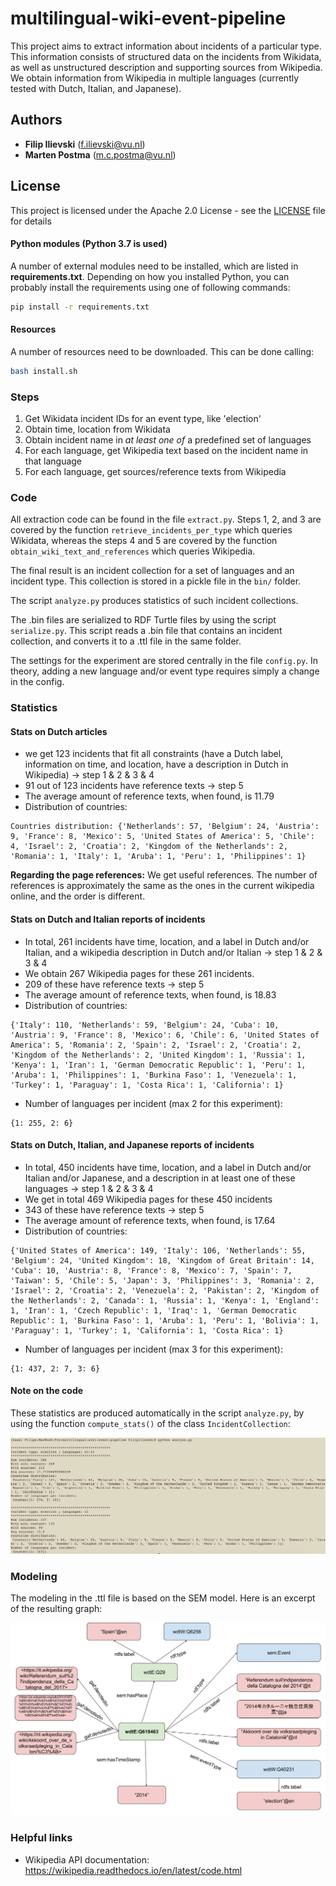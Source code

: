 # multilingual-wiki-event-pipeline

This project aims to extract information about incidents of a particular type. This information consists of structured data on the incidents from Wikidata, as well as unstructured description and supporting sources from Wikipedia. We obtain information from Wikipedia in multiple languages (currently tested with Dutch, Italian, and Japanese).


## Authors

* **Filip Ilievski** (f.ilievski@vu.nl)
* **Marten Postma** (m.c.postma@vu.nl)

## License

This project is licensed under the Apache 2.0 License - see the [LICENSE](LICENSE) file for details

#### Python modules (Python 3.7 is used)
A number of external modules need to be installed, which are listed in **requirements.txt**.
Depending on how you installed Python, you can probably install the requirements using one of following commands:
```bash
pip install -r requirements.txt
```

#### Resources
A number of resources need to be downloaded. This can be done calling:
```bash
bash install.sh
```

### Steps

1. Get Wikidata incident IDs for an event type, like 'election'
2. Obtain time, location from Wikidata
3. Obtain incident name in *at least one of* a predefined set of languages
4. For each language, get Wikipedia text based on the incident name in that language
5. For each language, get sources/reference texts from Wikipedia

### Code

All extraction code can be found in the file `extract.py`. Steps 1, 2, and 3 are covered by the function `retrieve_incidents_per_type` which queries Wikidata, whereas the steps 4 and 5 are covered by the function `obtain_wiki_text_and_references` which queries Wikipedia.

The final result is an incident collection for a set of languages and an incident type. This collection is stored in a pickle file in the `bin/` folder. 

The script `analyze.py` produces statistics of such incident collections.

The .bin files are serialized to RDF Turtle files by using the script `serialize.py`. This script reads a .bin file that contains an incident collection, and converts it to a .ttl file in the same folder. 

The settings for the experiment are stored centrally in the file `config.py`. In theory, adding a new language and/or event type requires simply a change in the config.

### Statistics

#### Stats on Dutch articles

* we get 123 incidents that fit all constraints (have a Dutch label, information on time, and location, have a description in Dutch in Wikipedia) -> step 1 & 2 & 3 & 4
* 91 out of 123 incidents have reference texts -> step 5
* The average amount of reference texts, when found, is 11.79
* Distribution of countries:

```
Countries distribution: {'Netherlands': 57, 'Belgium': 24, 'Austria': 9, 'France': 8, 'Mexico': 5, 'United States of America': 5, 'Chile': 4, 'Israel': 2, 'Croatia': 2, 'Kingdom of the Netherlands': 2, 'Romania': 1, 'Italy': 1, 'Aruba': 1, 'Peru': 1, 'Philippines': 1}
```

**Regarding the page references:** We get useful references. The number of references is approximately the same as the ones in the current wikipedia online, and the order is different.

#### Stats on Dutch and Italian reports of incidents

* In total, 261 incidents have time, location, and a label in Dutch and/or Italian, and a wikipedia description in Dutch and/or Italian -> step 1 & 2 & 3 & 4
* We obtain 267 Wikipedia pages for these 261 incidents.
* 209 of these have reference texts -> step 5
* The average amount of reference texts, when found, is 18.83
* Distribution of countries:

```
{'Italy': 110, 'Netherlands': 59, 'Belgium': 24, 'Cuba': 10, 'Austria': 9, 'France': 8, 'Mexico': 6, 'Chile': 6, 'United States of America': 5, 'Romania': 2, 'Spain': 2, 'Israel': 2, 'Croatia': 2, 'Kingdom of the Netherlands': 2, 'United Kingdom': 1, 'Russia': 1, 'Kenya': 1, 'Iran': 1, 'German Democratic Republic': 1, 'Peru': 1, 'Aruba': 1, 'Philippines': 1, 'Burkina Faso': 1, 'Venezuela': 1, 'Turkey': 1, 'Paraguay': 1, 'Costa Rica': 1, 'California': 1}
```

* Number of languages per incident (max 2 for this experiment):

```
{1: 255, 2: 6}
```

#### Stats on Dutch, Italian, and Japanese reports of incidents

* In total, 450 incidents have time, location, and a label in Dutch and/or Italian and/or Japanese, and a description in at least one of these languages -> step 1 & 2 & 3 & 4
* We get in total 469 Wikipedia pages for these 450 incidents
* 343 of these have reference texts -> step 5
* The average amount of reference texts, when found, is 17.64
* Distribution of countries:

```
{'United States of America': 149, 'Italy': 106, 'Netherlands': 55, 'Belgium': 24, 'United Kingdom': 18, 'Kingdom of Great Britain': 14, 'Cuba': 10, 'Austria': 8, 'France': 8, 'Mexico': 7, 'Spain': 7, 'Taiwan': 5, 'Chile': 5, 'Japan': 3, 'Philippines': 3, 'Romania': 2, 'Israel': 2, 'Croatia': 2, 'Venezuela': 2, 'Pakistan': 2, 'Kingdom of the Netherlands': 2, 'Canada': 1, 'Russia': 1, 'Kenya': 1, 'England': 1, 'Iran': 1, 'Czech Republic': 1, 'Iraq': 1, 'German Democratic Republic': 1, 'Burkina Faso': 1, 'Aruba': 1, 'Peru': 1, 'Bolivia': 1, 'Paraguay': 1, 'Turkey': 1, 'California': 1, 'Costa Rica': 1}
```

* Number of languages per incident (max 3 for this experiment):

```
{1: 437, 2: 7, 3: 6}
```

#### Note on the code


These statistics are produced automatically in the script `analyze.py`, by using the function `compute_stats()` of the class `IncidentCollection`:

![Alt text](img/analysis.png?raw=true "Analysis")

### Modeling

The modeling in the .ttl file is based on the SEM model. Here is an excerpt of the resulting graph:

![Alt text](img/model.png?raw=true "Model")


### Helpful links

* Wikipedia API documentation:
https://wikipedia.readthedocs.io/en/latest/code.html
